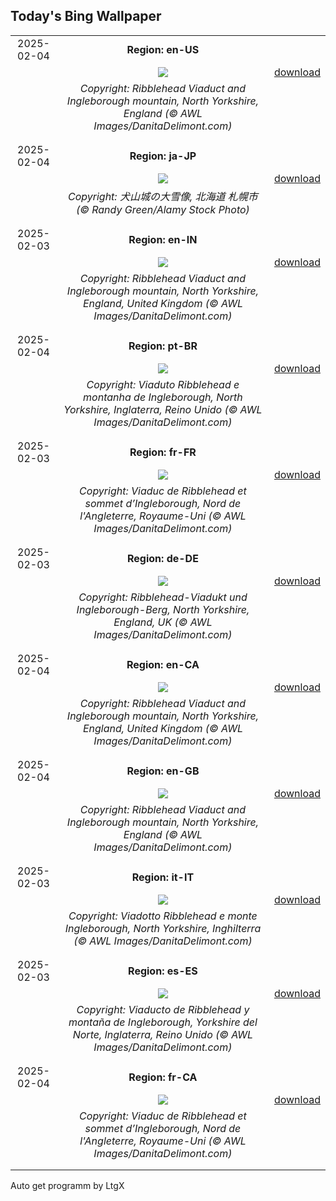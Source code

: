 ## Today's Bing Wallpaper
|      |      |      |
| :----: | :----: | :----: |
|2025-02-04|**Region: en-US**||
||![](https://www.bing.com/th?id=OHR.RibbleheadViaduct_EN-US0244245382_UHD.jpg&pid=hp&w=1152&h=648&rs=1&c=4)| [download](https://www.bing.com/th?id=OHR.RibbleheadViaduct_EN-US0244245382_UHD.jpg)|
||*Copyright: Ribblehead Viaduct and Ingleborough mountain, North Yorkshire, England (© AWL Images/DanitaDelimont.com)*
||
|||
|2025-02-04|**Region: ja-JP**||
||![](https://www.bing.com/th?id=OHR.YukiMatsuri2025_JA-JP6765872006_UHD.jpg&pid=hp&w=1152&h=648&rs=1&c=4)| [download](https://www.bing.com/th?id=OHR.YukiMatsuri2025_JA-JP6765872006_UHD.jpg)|
||*Copyright: 犬山城の大雪像, 北海道 札幌市 (© Randy Green/Alamy Stock Photo)*
||
|||
|2025-02-03|**Region: en-IN**||
||![](https://www.bing.com/th?id=OHR.RibbleheadViaduct_EN-IN3282548733_UHD.jpg&pid=hp&w=1152&h=648&rs=1&c=4)| [download](https://www.bing.com/th?id=OHR.RibbleheadViaduct_EN-IN3282548733_UHD.jpg)|
||*Copyright: Ribblehead Viaduct and Ingleborough mountain, North Yorkshire, England, United Kingdom (© AWL Images/DanitaDelimont.com)*
||
|||
|2025-02-04|**Region: pt-BR**||
||![](https://www.bing.com/th?id=OHR.RibbleheadViaduct_PT-BR4711325256_UHD.jpg&pid=hp&w=1152&h=648&rs=1&c=4)| [download](https://www.bing.com/th?id=OHR.RibbleheadViaduct_PT-BR4711325256_UHD.jpg)|
||*Copyright: Viaduto Ribblehead e montanha de Ingleborough, North Yorkshire, Inglaterra, Reino Unido (© AWL Images/DanitaDelimont.com)*
||
|||
|2025-02-03|**Region: fr-FR**||
||![](https://www.bing.com/th?id=OHR.RibbleheadViaduct_FR-FR4663739053_UHD.jpg&pid=hp&w=1152&h=648&rs=1&c=4)| [download](https://www.bing.com/th?id=OHR.RibbleheadViaduct_FR-FR4663739053_UHD.jpg)|
||*Copyright: Viaduc de Ribblehead et sommet d’Ingleborough, Nord de l'Angleterre, Royaume-Uni (© AWL Images/DanitaDelimont.com)*
||
|||
|2025-02-03|**Region: de-DE**||
||![](https://www.bing.com/th?id=OHR.RibbleheadViaduct_DE-DE0601273840_UHD.jpg&pid=hp&w=1152&h=648&rs=1&c=4)| [download](https://www.bing.com/th?id=OHR.RibbleheadViaduct_DE-DE0601273840_UHD.jpg)|
||*Copyright: Ribblehead-Viadukt und Ingleborough-Berg, North Yorkshire, England, UK (© AWL Images/DanitaDelimont.com)*
||
|||
|2025-02-04|**Region: en-CA**||
||![](https://www.bing.com/th?id=OHR.RibbleheadViaduct_EN-CA3107714600_UHD.jpg&pid=hp&w=1152&h=648&rs=1&c=4)| [download](https://www.bing.com/th?id=OHR.RibbleheadViaduct_EN-CA3107714600_UHD.jpg)|
||*Copyright: Ribblehead Viaduct and Ingleborough mountain, North Yorkshire, England, United Kingdom (© AWL Images/DanitaDelimont.com)*
||
|||
|2025-02-04|**Region: en-GB**||
||![](https://www.bing.com/th?id=OHR.RibbleheadViaduct_EN-GB1298957029_UHD.jpg&pid=hp&w=1152&h=648&rs=1&c=4)| [download](https://www.bing.com/th?id=OHR.RibbleheadViaduct_EN-GB1298957029_UHD.jpg)|
||*Copyright: Ribblehead Viaduct and Ingleborough mountain, North Yorkshire, England (© AWL Images/DanitaDelimont.com)*
||
|||
|2025-02-03|**Region: it-IT**||
||![](https://www.bing.com/th?id=OHR.RibbleheadViaduct_IT-IT3273904446_UHD.jpg&pid=hp&w=1152&h=648&rs=1&c=4)| [download](https://www.bing.com/th?id=OHR.RibbleheadViaduct_IT-IT3273904446_UHD.jpg)|
||*Copyright: Viadotto Ribblehead e monte Ingleborough, North Yorkshire, Inghilterra (© AWL Images/DanitaDelimont.com)*
||
|||
|2025-02-03|**Region: es-ES**||
||![](https://www.bing.com/th?id=OHR.RibbleheadViaduct_ES-ES5419364772_UHD.jpg&pid=hp&w=1152&h=648&rs=1&c=4)| [download](https://www.bing.com/th?id=OHR.RibbleheadViaduct_ES-ES5419364772_UHD.jpg)|
||*Copyright: Viaducto de Ribblehead y montaña de Ingleborough, Yorkshire del Norte, Inglaterra, Reino Unido (© AWL Images/DanitaDelimont.com)*
||
|||
|2025-02-04|**Region: fr-CA**||
||![](https://www.bing.com/th?id=OHR.RibbleheadViaduct_FR-CA7176711694_UHD.jpg&pid=hp&w=1152&h=648&rs=1&c=4)| [download](https://www.bing.com/th?id=OHR.RibbleheadViaduct_FR-CA7176711694_UHD.jpg)|
||*Copyright: Viaduc de Ribblehead et sommet d’Ingleborough, Nord de l'Angleterre, Royaume-Uni (© AWL Images/DanitaDelimont.com)*
||
|||

Auto get programm by LtgX
